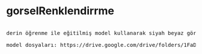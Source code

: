 # gorselRenklendirrme
<pre>	
derin öğrenme ile eğitilmiş model kullanarak siyah beyaz görselleri renklendirme

model dosyaları: https://drive.google.com/drive/folders/1FaDajjtAsntF_Sw5gqF0WyakviA5l8-a
</pre>
